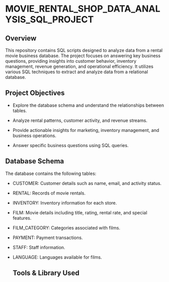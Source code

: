 # MOVIE_RENTAL_SHOP_DATA_ANALYSIS_SQL_PROJECT

## Overview

This repository contains SQL scripts designed to analyze data from a rental movie business database. The project focuses on answering key business questions, providing insights into customer behavior, inventory management, revenue generation, and operational efficiency. It utilizes various SQL techniques to extract and analyze data from a relational database.

## Project Objectives

* Explore the database schema and understand the relationships between tables.

* Analyze rental patterns, customer activity, and revenue streams.

* Provide actionable insights for marketing, inventory management, and business operations.

* Answer specific business questions using SQL queries.

## Database Schema

The database contains the following tables:

* CUSTOMER: Customer details such as name, email, and activity status.

* RENTAL: Records of movie rentals.

* INVENTORY: Inventory information for each store.

* FILM: Movie details including title, rating, rental rate, and special features.

* FILM_CATEGORY: Categories associated with films.

* PAYMENT: Payment transactions.

* STAFF: Staff information.

* LANGUAGE: Languages available for films.

  ## Tools & Library Used

  

  


